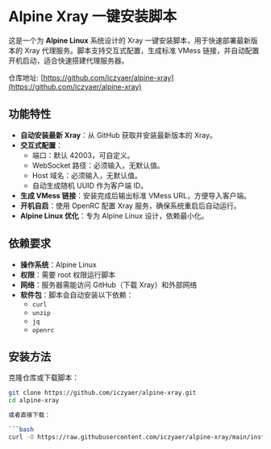 # Alpine Xray 一键安装脚本

这是一个为 **Alpine Linux** 系统设计的 Xray 一键安装脚本，用于快速部署最新版本的 Xray 代理服务。脚本支持交互式配置，生成标准 VMess 链接，并自动配置开机启动，适合快速搭建代理服务器。

仓库地址: [https://github.com/iczyaer/alpine-xray](https://github.com/iczyaer/alpine-xray)
## 功能特性

- **自动安装最新 Xray**：从 GitHub 获取并安装最新版本的 Xray。
- **交互式配置**：
  - 端口：默认 42003，可自定义。
  - WebSocket 路径：必须输入，无默认值。
  - Host 域名：必须输入，无默认值。
  - 自动生成随机 UUID 作为客户端 ID。
- **生成 VMess 链接**：安装完成后输出标准 VMess URL，方便导入客户端。
- **开机自启**：使用 OpenRC 配置 Xray 服务，确保系统重启后自动运行。
- **Alpine Linux 优化**：专为 Alpine Linux 设计，依赖最小化。

## 依赖要求

- **操作系统**：Alpine Linux
- **权限**：需要 root 权限运行脚本
- **网络**：服务器需能访问 GitHub（下载 Xray）和外部网络
- **软件包**：脚本会自动安装以下依赖：
  - `curl`
  - `unzip`
  - `jq`
  - `openrc`
 
## 安装方法
克隆仓库或下载脚本：
   ```bash
   git clone https://github.com/iczyaer/alpine-xray.git
   cd alpine-xray

或者直接下载：
   
   ```bash
   curl -O https://raw.githubusercontent.com/iczyaer/alpine-xray/main/install_xray.sh
   ```
